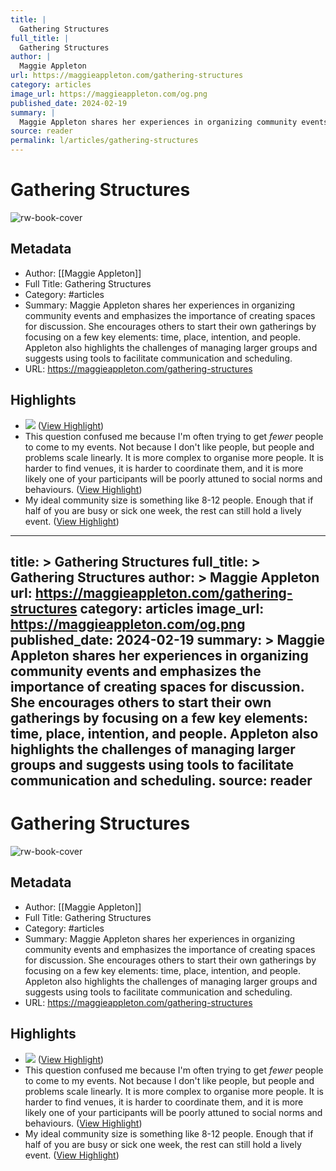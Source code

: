 ```yaml
---
title: |
  Gathering Structures
full_title: |
  Gathering Structures
author: |
  Maggie Appleton
url: https://maggieappleton.com/gathering-structures
category: articles
image_url: https://maggieappleton.com/og.png
published_date: 2024-02-19
summary: |
  Maggie Appleton shares her experiences in organizing community events and emphasizes the importance of creating spaces for discussion. She encourages others to start their own gatherings by focusing on a few key elements: time, place, intention, and people. Appleton also highlights the challenges of managing larger groups and suggests using tools to facilitate communication and scheduling.
source: reader
permalink: l/articles/gathering-structures
---
```

# Gathering Structures

![rw-book-cover](https://maggieappleton.com/og.png)

## Metadata
- Author: [[Maggie Appleton]]
- Full Title: Gathering Structures
- Category: #articles
- Summary: Maggie Appleton shares her experiences in organizing community events and emphasizes the importance of creating spaces for discussion. She encourages others to start their own gatherings by focusing on a few key elements: time, place, intention, and people. Appleton also highlights the challenges of managing larger groups and suggests using tools to facilitate communication and scheduling.
- URL: https://maggieappleton.com/gathering-structures

## Highlights
- ![](https://maggieappleton.com/images/posts/gathering-structures/darkly2.webp) ([View Highlight](https://read.readwise.io/read/01j5qs760ws6njjcep1b4bmptd))
- This question confused me because I'm often trying to get *fewer* people to come to my events. Not because I don't like people, but people and problems scale linearly. It is more complex to organise more people. It is harder to find venues, it is harder to coordinate them, and it is more likely one of your participants will be poorly attuned to social norms and behaviours. ([View Highlight](https://read.readwise.io/read/01jc6t9g8k7r0831nt1zrzvbaa))
- My ideal community size is something like 8-12 people. Enough that if half of you are busy or sick one week, the rest can still hold a lively event. ([View Highlight](https://read.readwise.io/read/01jc6t9k96v5qgr1bz905zmmb0))


---
title: >
  Gathering Structures
full_title: >
  Gathering Structures
author: >
  Maggie Appleton
url: https://maggieappleton.com/gathering-structures
category: articles
image_url: https://maggieappleton.com/og.png
published_date: 2024-02-19
summary: >
  Maggie Appleton shares her experiences in organizing community events and emphasizes the importance of creating spaces for discussion. She encourages others to start their own gatherings by focusing on a few key elements: time, place, intention, and people. Appleton also highlights the challenges of managing larger groups and suggests using tools to facilitate communication and scheduling.
source: reader
---
# Gathering Structures

![rw-book-cover](https://maggieappleton.com/og.png)

## Metadata
- Author: [[Maggie Appleton]]
- Full Title: Gathering Structures
- Category: #articles
- Summary: Maggie Appleton shares her experiences in organizing community events and emphasizes the importance of creating spaces for discussion. She encourages others to start their own gatherings by focusing on a few key elements: time, place, intention, and people. Appleton also highlights the challenges of managing larger groups and suggests using tools to facilitate communication and scheduling.
- URL: https://maggieappleton.com/gathering-structures

## Highlights
- ![](https://maggieappleton.com/images/posts/gathering-structures/darkly2.webp) ([View Highlight](https://read.readwise.io/read/01j5qs760ws6njjcep1b4bmptd))
- This question confused me because I'm often trying to get *fewer* people to come to my events. Not because I don't like people, but people and problems scale linearly. It is more complex to organise more people. It is harder to find venues, it is harder to coordinate them, and it is more likely one of your participants will be poorly attuned to social norms and behaviours. ([View Highlight](https://read.readwise.io/read/01jc6t9g8k7r0831nt1zrzvbaa))
- My ideal community size is something like 8-12 people. Enough that if half of you are busy or sick one week, the rest can still hold a lively event. ([View Highlight](https://read.readwise.io/read/01jc6t9k96v5qgr1bz905zmmb0))


